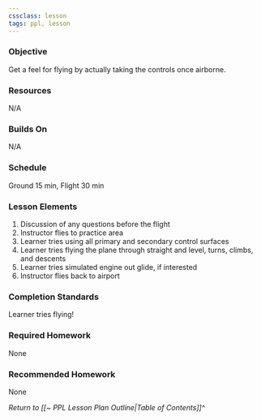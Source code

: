 ```yaml
---
cssclass: lesson
tags: ppl, lesson
---
```

### Objective
Get a feel for flying by actually taking the controls once airborne.

### Resources
N/A

### Builds On
N/A

### Schedule
Ground 15 min, Flight 30 min

### Lesson Elements
1. Discussion of any questions before the flight
2. Instructor flies to practice area
3. Learner tries using all primary and secondary control surfaces
4. Learner tries flying the plane through straight and level, turns, climbs, and descents
5. Learner tries simulated engine out glide, if interested
6. Instructor flies back to airport

### Completion Standards
Learner tries flying!

### Required Homework
None

### Recommended Homework
None

*Return to [[~ PPL Lesson Plan Outline|Table of Contents]]^*